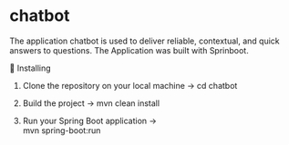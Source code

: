 # chatbot
The application chatbot is used to deliver reliable, contextual, and quick answers to questions.
The Application was built with Sprinboot.

🔧 Installing

1. Clone the repository on your local machine -> 
cd chatbot

2. Build the project -> 
mvn clean install

3. Run your Spring Boot application ->  
mvn spring-boot:run
